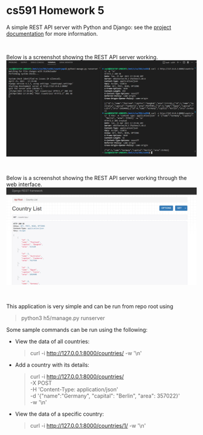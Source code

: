 # cs591 Homework 5

A simple REST API server with Python and Django: see the [project documentation](HomeWork5.pdf) for more information. 

<br/>

Below is a screenshot showing the REST API server working. 
![working.png](working.png)

<br/>

Below is a screenshot showing the REST API server working through the web interface. 
![web_interface.png](web_interface.png)

<br/>

This application is very simple and can be run from repo root using
> python3 h5/manage.py runserver

Some sample commands can be run using the following: 
- View the data of all countries: 
    > curl -i http://127.0.0.1:8000/countries/ -w '\n'
- Add a country with its details: 
    > curl -i http://127.0.0.1:8000/countries/ \
        -X POST \
        -H 'Content-Type: application/json' \
        -d '{"name":"Germany", "capital": "Berlin", "area": 357022}' \
        -w '\n'
- View the data of a specific country: 
    > curl -i http://127.0.0.1:8000/countries/1/ -w '\n'
